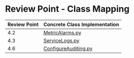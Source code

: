 # Review Point - Class Mapping

| Review Point | Concrete Class Implementation                           
|--------------|---------------------------------------------------------
| 4.2          | [MetricAlarms.py](MetricAlarms.py)
| 4.3          | [ServiceLogs.py](ServiceLogs.py)
| 4.6          | [ConfigureAuditing.py](ConfigureAuditing.py)   
                                  
